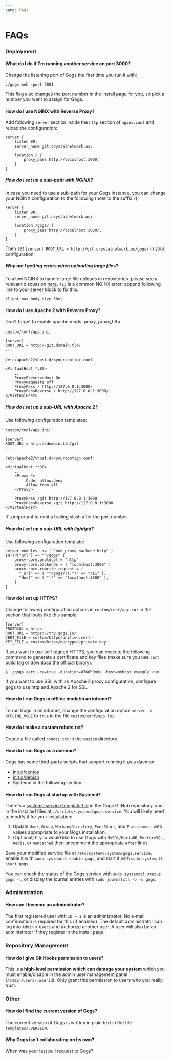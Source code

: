 ```yaml
---
name: FAQs
---
```


# FAQs

### Deployment

#### What do I do if I'm running another service on port 3000?

Change the listening port of Gogs the first time you run it with:

    ./gogs web -port 3001

This flag also changes the port number in the install page for you, so pick a number you want to assign for Gogs.

#### How do I use NGINX with Reverse Proxy?

Add following `server` section inside the `http` section of `nginx.conf` and reload the configuration:

```
server {
    listen 80;
    server_name git.crystalnetwork.us;

    location / {
        proxy_pass http://localhost:3000;
    }
}
```

##### How do I set up a sub-path with NGINX?

In case you need to use a sub-path for your Gogs instance, you can change your NGINX configuration to the following
(note to the suffix `/`):

```
server {
    listen 80;
    server_name git.crystalnetwork.us;

    location /gogs/ {
        proxy_pass http://localhost:3000/;
    }
}
```

Then set `[server] ROOT_URL = http://git.crystalnetwork.us/gogs/` in your configuration.

##### Why am I getting errors when uploading large files?

To allow NGINX to handle large file uploads in repositories, please see a relevant discussion [here](http://stackoverflow.com/a/15021750). `413` is a common NGINX error; append following line to your server block to fix this:

```
client_max_body_size 50m;
```

#### How do I use Apache 2 with Reverse Proxy?

Don't forget to enable apache mods: proxy, proxy_http

`custom/conf/app.ini`:
```
[server]
ROOT_URL = http://git.domain.tld/
...
```
`/etc/apache2/vhost.d/<yourconfig>.conf`:
```
<VirtualHost *:80>
    ...
    ProxyPreserveHost On
    ProxyRequests off
    ProxyPass / http://127.0.0.1:3000/
    ProxyPassReverse / http://127.0.0.1:3000/
</VirtualHost>
```

##### How do I set up a sub-URL with Apache 2?

Use following configuration templates:

`custom/conf/app.ini`:
```
[server]
ROOT_URL = http://domain.tld/git
...
```
`/etc/apache2/vhost.d/<yourconfig>.conf`:
```
<VirtualHost *:80>
    ...
    <Proxy *>
         Order allow,deny
         Allow from all
    </Proxy>

    ProxyPass /git http://127.0.0.1:3000
    ProxyPassReverse /git http://127.0.0.1:3000
</VirtualHost>
```

It's important to omit a trailing slash after the port number.

##### How do I set up a sub-URL with lighttpd?

Use following configuration template:

```
server.modules  += ( "mod_proxy_backend_http" )
$HTTP["url"] =~ "^/gogs" {
    proxy-core.protocol = "http"
    proxy-core.backends = ( "localhost:3000" )
    proxy-core.rewrite-request = (
      "_uri" => ( "^/gogs/?(.*)" => "/$1" ),
      "Host" => ( ".*" => "localhost:3000" ),
    )
}
```

#### How do I set up HTTPS?

Change following configuration options in `custom/conf/app.ini` in the section that looks like this sample:

```
[server]
PROTOCOL = https
ROOT_URL = https://try.gogs.io/
CERT_FILE = custom/https/unified.cert
KEY_FILE = custom/https/decryped-private.key
```

If you want to use self-signed HTTPS, you can execute the following command to generate a certificate and key files (make sure you use `cert` build tag or download the official binary):

	$ ./gogs cert -ca=true -duration=8760h0m0s -host=myhost.example.com

If you want to use SSL with an Apache 2 proxy configuration, configure gogs to use http and Apache 2 for SSL.

#### How do I run Gogs in offline mode/in an intranet?

To run Gogs in an intranet, change the configuration option `server -> OFFLINE_MODE` to `true` in the file `custom/conf/app.ini`.

#### How do I make a custom robots.txt?

Create a file called `robots.txt` in the `custom` directory.

#### How do I run Gogs as a daemon?

Gogs has some third-party scripts that support running it as a daemon:

- [init.d/centos](https://github.com/gogits/gogs/blob/master/scripts/init/centos/gogs)
- [init.d/debian](https://github.com/gogits/gogs/blob/master/scripts/init/debian/gogs)
- Systemd in the following section.

#### How do I run Gogs at startup with Systemd?

There's a [systemd service template file](https://github.com/gogits/gogs/blob/master/scripts/systemd/gogs.service) in the Gogs GitHub repository, and in the installed files at `./scripts/systemd/gogs.service`. You will likely need to modify it for your installation:

1. Update `User`, `Group`, `WorkingDirectory`, `ExecStart`, and
   `Environment` with values appropriate to your Gogs installation.
2. (Optional) If you would like to use Gogs with `MySQL/MariaDB`, `PostgreSQL`, `Redis`, or `memcached` then uncomment the appropriate `After` lines.

Save your modified service file at `/etc/systemd/system/gogs.service`, enable it with `sudo systemctl enable gogs`, and start it with `sudo systemctl start gogs`.

You can check the status of the Gogs service with `sudo systemctl status gogs -l`, or display the journal entries with `sudo journalctl -b -u gogs`.

### Administration

#### How can I become an administrator?

The first registered user with `ID = 1` is an administrator. No e-mail confirmation is required for this (if enabled). The default administrator can log into `Admin` > `Users` and authorize another user. A user will also be an administrator if they register in the install page.

### Repository Management

#### How do I give Git Hooks permission to users?

This is a **high-level permission which can damage your system** which you must enable/disable in the admin user management panel (`/admin/users/:userid`). Only grant this permission to users who you really trust.

### Other

#### How do I find the current version of Gogs?

The current version of Gogs is written in plain text in the file `templates/.VERSION`.

#### Why Gogs isn't collaborating on its own?

When was your last pull request to Gogs?
